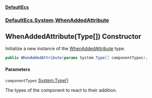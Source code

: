 #### [DefaultEcs](DefaultEcs.md 'DefaultEcs')
### [DefaultEcs.System](DefaultEcs.md#DefaultEcs.System 'DefaultEcs.System').[WhenAddedAttribute](WhenAddedAttribute.md 'DefaultEcs.System.WhenAddedAttribute')

## WhenAddedAttribute(Type[]) Constructor

Initialize a new instance of the [WhenAddedAttribute](WhenAddedAttribute.md 'DefaultEcs.System.WhenAddedAttribute') type.

```csharp
public WhenAddedAttribute(params System.Type[] componentTypes);
```
#### Parameters

<a name='DefaultEcs.System.WhenAddedAttribute.WhenAddedAttribute(System.Type[]).componentTypes'></a>

`componentTypes` [System.Type](https://docs.microsoft.com/en-us/dotnet/api/System.Type 'System.Type')[[]](https://docs.microsoft.com/en-us/dotnet/api/System.Array 'System.Array')

The types of the component to react to their addition.